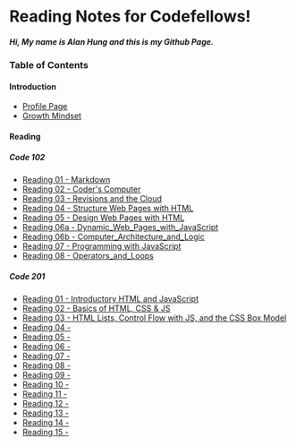 # Reading Notes for Codefellows!
##### Hi, My name is Alan Hung and this is my Github Page.

### **Table of Contents**  

#### **Introduction**
* [Profile Page](https://github.com/AlanYHung)  
* [Growth Mindset](Growth_Mindset.md)

#### **Reading**
##### Code 102
* [Reading 01 - Markdown](/102d20/markdown.md)
* [Reading 02 - Coder's Computer](/102d20/Coder's_Computer.md)
* [Reading 03 - Revisions and the Cloud](/102d20/Revisions_and_the_Cloud.md)
* [Reading 04 - Structure Web Pages with HTML](/102d20/Structure_Web_Pages_with_HTML.md)
* [Reading 05 - Design Web Pages with HTML](/102d20/Design_Web_Pages_with_CSS.md)
* [Reading 06a - Dynamic_Web_Pages_with_JavaScript](/102d20/Dynamic_Web_Pages_with_JavaScript.md)
* [Reading 06b - Computer_Architecture_and_Logic](/102d20/Computer_Architecture_and_Logic.md)
* [Reading 07 - Programming with JavaScript](/102d20/Programming_with_JavaScript.md)
* [Reading 08 - Operators_and_Loops](/102d20/Operators_and_Loops.md)

##### Code 201
* [Reading 01 - Introductory HTML and JavaScript](/201d69/class-01.md)
* [Reading 02 - Basics of HTML, CSS & JS](/201d69/class-02.md)
* [Reading 03 - HTML Lists, Control Flow with JS, and the CSS Box Model](/201d69/class-03.md)
* [Reading 04 - ]()
* [Reading 05 - ]()
* [Reading 06 - ]()
* [Reading 07 - ]()
* [Reading 08 - ]()
* [Reading 09 - ]()
* [Reading 10 - ]()
* [Reading 11 - ]()
* [Reading 12 - ]()
* [Reading 13 - ]()
* [Reading 14 - ]()
* [Reading 15 - ]()
